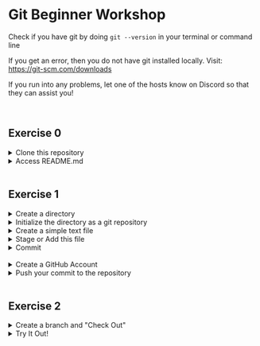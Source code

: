 # Git Beginner Workshop

Check if you have git by doing 
`git --version` in your terminal or command line

If you get an error, then you do not have git installed locally. Visit: https://git-scm.com/downloads

If you run into any problems, let one of the hosts know on Discord so that they can assist you!


<br>

## Exercise 0

<details>
  <summary>Clone this repository</summary>
  
  ```git
    git clone <url>
  ```
  <img src="/findURL.png" alt="image of GitHub Interface" width=800><br>
</details>
<details>
  <summary>Access README.md </summary> 
  <p>
  <ol>
    <li> Change directory into the repository you just finished cloning into
      
  ```unix
    cd GitBeginnerWorkshop
  ```
   </li>
      <li> Look at the list of files and folders in your current directory / path
      <ul>
        <li> Mac:
  
  ```unix
    ls
  ```
  </li>
        <li> Windows: 
  
  ```unix
    dir
  ```
</li>
    </ul>
  </li>
   <li> Access the README file by either
      <ul>
        <li> Mac:
  
  ```unix
    open README.md
  ```
  </li>
        <li> Windows: 
  
  ```unix
    start README.md
  ```
</li>
    </ul>
  </li>
   <li> Finally, leave the repository
  
  ```unix
    cd ../
  ```
  </li>
  </ol>

  </p>
</details>

<br>

## Exercise 1
<details>  <summary>Create a directory</summary>
 
  ```unix
    mkdir <name>
  ```
</details>

<details><summary>Initialize the directory as a git repository</summary> <br>
<ol>
    <li> Change Directory into the new directory you just created
      
  ```unix
    cd <name>
  ```
   </li>
       <li> Initialize the repository
      
  ```git
    git init
  ```
   </li>
 <ol>
</details>
<details><summary>Create a simple text file</summary> <br>
<ol>
    <li> Create the file (example: test.txt or myFile.txt)
      
  ```unix
    nano <name>.txt
  ```
   </li>
       <li> It should have opened a GUI. Write something in it, such as your name.</li>
       <li> When you're satisfied, Exit with Ctrl + X, save the file with Y, then click Enter. **You can test the file by opening it with open <filename> or start <filename>
   </li>
 <ol>
</details>
  <details>  <summary>Stage or Add this file</summary>
 
  ```git
    git add <filename>
  ```
  OR
  ```git
    git add .
  ```
  the period (you can also use -a) stands for all
</details>
  <details>  <summary>Commit</summary>
 
  ```git
    git commmit -m "Put your message here"
  ```
</details>

<br>


<details>  <summary>Create a GitHub Account</summary>
    Go to https://github.com/join?
</details>

  <details>  <summary>Push your commit to the repository</summary>
 
  ```git
    git push
  ```
  
 ** You may run into some configuration problems since this is your first time authenticating.
</details>

<br>

## Exercise 2

<details>
  <summary>Create a branch and "Check Out"</summary>
  
  ```git
    git branch <name>
  ```
  OR
  ```git
    git checkout -b <name>
  ```
  The latter will create the branch and then checkout for you, whereas if you do the first version you are only creating the branch and will need to run `git checkout <branchName>` afterwords.
  
</details>
<details>
  <summary>Try It Out!</summary>
  Try <b>Adding</b>, <b>Commiting</b>, then <b>Pushing</b> something onto this branch!
  
  When you're done, go to your github profile to see those changes!
</details>

